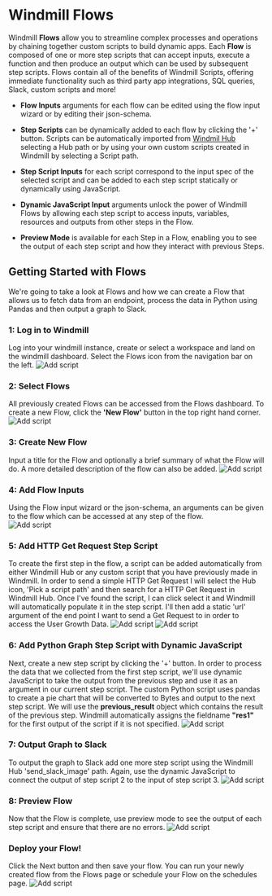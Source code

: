 # Windmill Flows 

Windmill **Flows** allow you to streamline complex processes and operations by chaining together custom scripts to build dynamic apps. Each **Flow** is composed of one or more step scripts that can accept inputs, execute a function and then produce an output which can be used by subsequent step scripts. Flows contain all of the benefits of Windmill Scripts, offering immediate functionality such as third party app integrations, SQL queries, Slack, custom scripts and more!

- **Flow Inputs** arguments for each flow can be edited using the flow input wizard or by editing their json-schema. 

- **Step Scripts** can be dynamically added to each flow by clicking the '+' button. Scripts can be automatically imported from [Windmil Hub](https://hub.windmill.dev/) selecting a Hub path or by using your own custom scripts created in Windmill by selecting a Script path. 

- **Step Script Inputs** for each script correspond to the input spec of the selected script and can be added to each step script statically or dynamically using JavaScript.

- **Dynamic JavaScript Input** arguments unlock the power of Windmill Flows by allowing each step script to access inputs, variables, resources and outputs from other steps in the Flow. 

- **Preview Mode** is available for each Step in a Flow, enabling you to see the output of each step script and how they interact with previous Steps. 

## Getting Started with Flows

We're going to take a look at Flows and how we can create a Flow that allows us to fetch data from an endpoint, process the data in Python using Pandas and then output a graph to Slack.

### 1: Log in to Windmill

Log into your windmill instance, create or select a workspace and land on the windmill dashboard. Select the Flows icon from the navigation bar on the left. 
![Add script](/assets/flows/dashboard.png)

### 2: Select Flows 

All previously created Flows can be accessed from the Flows dashboard. To create a new Flow, click the **'New Flow'** button in the top right hand corner.
![Add script](/assets/flows/flow-dashboard.png)

### 3: Create New Flow

Input a title for the Flow and optionally a brief summary of what the Flow will do. A more detailed description of the flow can also be added.
![Add script](/assets/flows/flow-metadata.png)

### 4: Add Flow Inputs

Using the Flow input wizard or the json-schema, an arguments can be given to the flow which can be accessed at any step of the flow.  
![Add script](/assets/flows/flow-input.png)

### 5: Add HTTP Get Request Step Script

To create the first step in the flow, a script can be added automatically from either Windmill Hub or any custom script that you have previously made in Windmill. In order to send a simple HTTP Get Request I will select the Hub icon, 'Pick a script path' and then search for a HTTP Get Request in Windmill Hub. Once I've found the script, I can click select it and Windmill will automatically populate it in the step script. I'll then add a static 'url' argument of the end point I want to send a Get Request to in order to access the User Growth Data.
![Add script](/assets/flows/search-hub-script.png)
![Add script](/assets/flows/flow-step1.png)

### 6: Add Python Graph Step Script with Dynamic JavaScript

Next, create a new step script by clicking the '+' button. In order to process the data that we collected from the first step script, we'll use dynamic JavaScript to take the output from the previous step and use it as an argument in our current step script. The custom Python script uses pandas to create a pie chart that will be converted to Bytes and output to the next step script. We will use the **previous_result** object which contains the result of the previous step. Windmill automatically assigns the fieldname **"res1"** for the first output of the script if it is not specified. 
![Add script](/assets/flows/flow-step2.png)

### 7: Output Graph to Slack

To output the graph to Slack add one more step script using the Windmill Hub 'send_slack_image' path. Again, use the dynamic JavaScript to connect the output of step script 2 to the input of step script 3.
![Add script](/assets/flows/flow-step3.png)

### 8: Preview Flow

Now that the Flow is complete, use preview mode to see the output of each step script and ensure that there are no errors. 
![Add script](/assets/flows/flow-preview.png)

### Deploy your Flow!

Click the Next button and then save your flow. You can run your newly created flow from the Flows page or schedule your Flow on the schedules page. 
![Add script](/assets/flows/slack-output.png)



